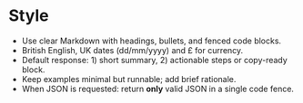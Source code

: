 # Style

- Use clear Markdown with headings, bullets, and fenced code blocks.
- British English, UK dates (dd/mm/yyyy) and £ for currency.
- Default response: 1) short summary, 2) actionable steps or copy-ready block.
- Keep examples minimal but runnable; add brief rationale.
- When JSON is requested: return **only** valid JSON in a single code fence.
